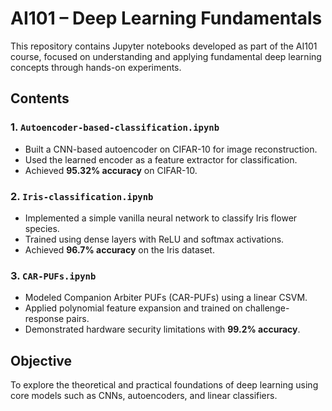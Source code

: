 # AI101 – Deep Learning Fundamentals

This repository contains Jupyter notebooks developed as part of the AI101 course, focused on understanding and applying fundamental deep learning concepts through hands-on experiments.

## Contents

### 1. `Autoencoder-based-classification.ipynb`
- Built a CNN-based autoencoder on CIFAR-10 for image reconstruction.
- Used the learned encoder as a feature extractor for classification.
- Achieved **95.32% accuracy** on CIFAR-10.

### 2. `Iris-classification.ipynb`
- Implemented a simple vanilla neural network to classify Iris flower species.
- Trained using dense layers with ReLU and softmax activations.
- Achieved **96.7% accuracy** on the Iris dataset.

### 3. `CAR-PUFs.ipynb`
- Modeled Companion Arbiter PUFs (CAR-PUFs) using a linear CSVM.
- Applied polynomial feature expansion and trained on challenge-response pairs.
- Demonstrated hardware security limitations with **99.2% accuracy**.

## Objective

To explore the theoretical and practical foundations of deep learning using core models such as CNNs, autoencoders, and linear classifiers.
